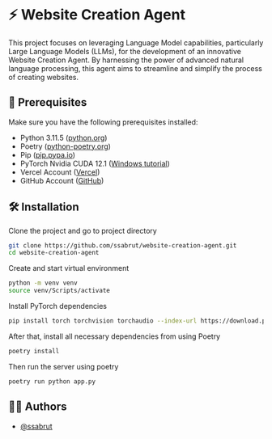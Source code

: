 # ⚡️ Website Creation Agent

This project focuses on leveraging Language Model capabilities, particularly Large Language Models (LLMs), for the development of an innovative Website Creation Agent. By harnessing the power of advanced natural language processing, this agent aims to streamline and simplify the process of creating websites.

## 🚀 Prerequisites

Make sure you have the following prerequisites installed:

- Python 3.11.5 ([python.org](https://www.python.org/downloads/))
- Poetry ([python-poetry.org](https://python-poetry.org/docs/))
- Pip ([pip.pypa.io](https://pip.pypa.io/en/stable/installation/))
- PyTorch Nvidia CUDA 12.1 ([Windows tutorial](https://www.youtube.com/watch?v=Kp6c5v9iL84))
- Vercel Account ([Vercel](https://vercel.com/))
- GitHub Account ([GitHub](https://github.com/))

## 🛠 Installation

Clone the project and go to project directory

```bash
git clone https://github.com/ssabrut/website-creation-agent.git
cd website-creation-agent
```

Create and start virtual environment

```bash
python -m venv venv
source venv/Scripts/activate
```

Install PyTorch dependencies
```bash
pip install torch torchvision torchaudio --index-url https://download.pytorch.org/whl/cu121
```

After that, install all necessary dependencies from using Poetry
```bash
poetry install
```

Then run the server using poetry
```bash
poetry run python app.py
```

## 👩‍💻 Authors

- [@ssabrut](https://github.com/ssabrut)

